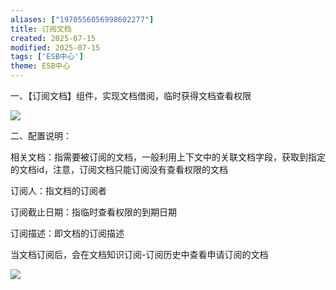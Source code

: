 ```yaml
---
aliases: ["1970556056998602277"]
title: 订阅文档
created: 2025-07-15
modified: 2025-07-15
tags: ['ESB中心']
theme: ESB中心
---
```


一、【订阅文档】组件，实现文档借阅，临时获得文档查看权限

![](a8b0053053c4b06b7340eb003933dac1.jpg)

二、配置说明：

相关文档：指需要被订阅的文档，一般利用上下文中的关联文档字段，获取到指定的文档id，注意，订阅文档只能订阅没有查看权限的文档

订阅人：指文档的订阅者

订阅截止日期：指临时查看权限的到期日期

订阅描述：即文档的订阅描述

当文档订阅后，会在文档知识订阅-订阅历史中查看申请订阅的文档

![](acd654217545d21822b3383a50f2baee.jpg)